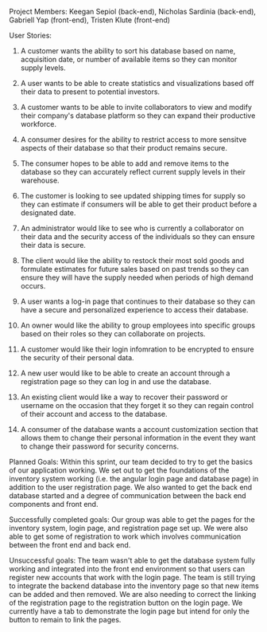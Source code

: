 Project Members: Keegan Sepiol (back-end), Nicholas Sardinia (back-end), Gabriell Yap (front-end), Tristen Klute (front-end)

User Stories: 
1) A customer wants the ability to sort his database based on name, acquisition date, or number of available items so they can monitor supply levels. 
2) A user wants to be able to create statistics and visualizations based off their data to present to potential investors. 
3) A customer wants to be able to invite collaborators to view and modify their company's database platform so they can expand their productive workforce.
4) A consumer desires for the ability to restrict access to more sensitve aspects of their database so that their product remains secure.
5) The consumer hopes to be able to add and remove items to the database so they can accurately reflect current supply levels in their warehouse.
6) The customer is looking to see updated shipping times for supply so they can estimate if consumers will be able to get their product before a designated date. 
7) An administrator would like to see who is currently a collaborator on their data and the security access of the individuals so they can ensure their data is secure.
8) The client would like the ability to restock their most sold goods and formulate estimates for future sales based on past trends so they can ensure they will have the supply needed when periods of high demand occurs.
9) A user wants a log-in page that continues to their database so they can have a secure and personalized experience to access their database.
10) An owner would like the ability to group employees into specific groups based on their roles so they can collaborate on projects.


11) A customer would like their login infomration to be encrypted to ensure the security of their personal data.
12) A new user would like to be able to create an account through a registration page so they can log in and use the database.
13) An existing client would like a way to recover their password or username on the occasion that they forget it so they can regain control of their account and access to the database.
14) A consumer of the database wants a account customization section that allows them to change their personal information in the event they want to change their password for security concerns.

Planned Goals:
Within this sprint, our team decided to try to get the basics of our application working. We set out to get the foundations of the inventory system working (i.e. the angular login page and database page) in addition to the user registration page. We also wanted to get the back end database started and a degree of communication between the back end components and front end.

Successfully completed goals:
Our group was able to get the pages for the inventory system, login page, and registration page set up. We were also able to get some of registration to work which involves communication between the front end and back end. 

Unsuccessful goals:
The team wasn't able to get the database system fully working and integrated into the front end environment so that users can register new accounts that work with the login page. The team is still trying to integrate the backend database into the inventory page so that new items can be added and then removed. We are also needing to correct the linking of the registration page to the registration button on the login page. We currently have a tab to demonstrate the login page but intend for only the button to remain to link the pages.

